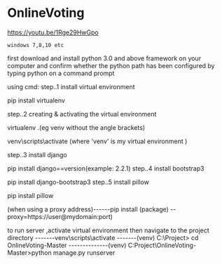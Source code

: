 # OnlineVoting
https://youtu.be/1Rge29HwGpo

    windows 7,8,10 etc

first download and install  python 3.0 and above framework on your computer 
  and confirm whether the python path has been configured by typing python on a command prompt

using cmd:
step..1 
install virtual environment 
 
   pip install virtualenv
   
step..2
creating & activating the virtual environment

   virtualenv <name>.(eg venv without the angle brackets)

   venv\scripts\activate (where 'venv' is my virtual environment )
   
step..3
install django

   pip install django==version(example: 2.2.1) 
step..4
install bootstrap3

   pip install django-bootstrap3
step..5
install pillow

   pip install pillow

(when using a proxy address)------pip install (package) -- proxy=https://user@mydomain:port)
   

to run server ,activate virtual environment then navigate to the project directory
 -------venv\scripts\activate
 -------(venv) C:\Project> cd OnlineVoting-Master
 --------------(venv) C:Project\OnlineVoting-Master>python manage.py runserver
